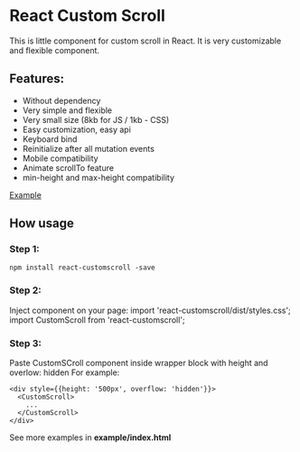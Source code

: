 # React Custom Scroll

This is little component for custom scroll in React. It is very customizable and flexible component.

## Features:
- Without dependency
- Very simple and flexible
- Very small size (8kb for JS / 1kb - CSS)
- Easy customization, easy api
- Keyboard bind
- Reinitialize after all mutation events
- Mobile compatibility
- Animate scrollTo feature
- min-height and max-height compatibility

[Example](http://natrube.net/custom-scroll/index.html)

## How usage

### Step 1:
```
npm install react-customscroll -save
```

### Step 2:

Inject component on your page:
import 'react-customscroll/dist/styles.css';
import CustomScroll from 'react-customscroll';

### Step 3:
Paste CustomSCroll component inside wrapper block with height and overlow: hidden
For example:
```
<div style={{height: '500px', overflow: 'hidden'}}>
  <CustomScroll>
    ...
  </CustomScroll>
</div>
```
See more examples in <strong>example/index.html</strong>